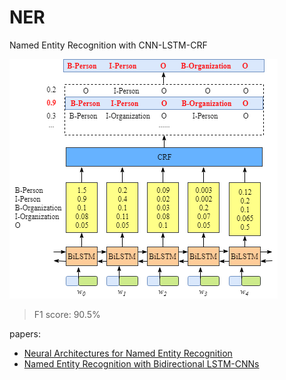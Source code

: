 # NER
Named Entity Recognition with CNN-LSTM-CRF 

![](imgs/lstm_crf.png)

> F1 score: 90.5%

papers:
+ [Neural Architectures for Named Entity Recognition](https://arxiv.org/abs/1603.01360)
+ [Named Entity Recognition with Bidirectional LSTM-CNNs](https://arxiv.org/abs/1511.08308)
